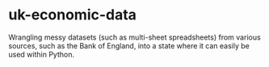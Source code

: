 # uk-economic-data

Wrangling messy datasets (such as multi-sheet spreadsheets) from various sources, such as the Bank of England, into a state where it can easily be used within Python.
